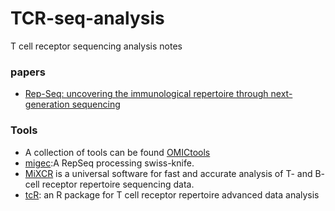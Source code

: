 # TCR-seq-analysis
T cell receptor sequencing analysis notes

### papers

* [Rep-Seq: uncovering the immunological repertoire through next-generation sequencing](https://www.ncbi.nlm.nih.gov/pubmed/22043864)

### Tools 
* A collection of tools can be found [OMICtools](https://omictools.com/rep-seq-category)
* [migec](https://github.com/mikessh/migec):A RepSeq processing swiss-knife.
* [MiXCR](https://github.com/milaboratory/mixcr) is a universal software for fast and accurate analysis of T- and B- cell receptor repertoire sequencing data.
* [tcR](http://imminfo.github.io/tcr/): an R package for T cell receptor repertoire advanced data analysis


